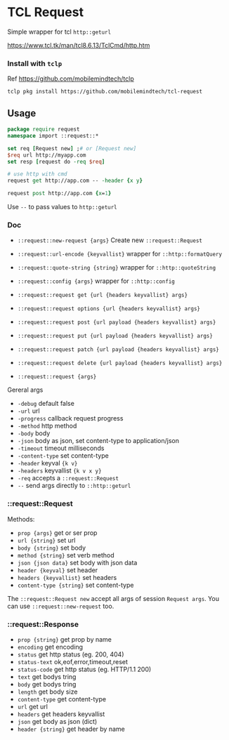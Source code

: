 # TCL Request

Simple wrapper for tcl `http::geturl`


https://www.tcl.tk/man/tcl8.6.13/TclCmd/http.htm


### Install with `tclp`

Ref https://github.com/mobilemindtech/tclp

```
tclp pkg install https://github.com/mobilemindtech/tcl-request
```


## Usage

```tcl
package require request
namespace import ::request::* 

set req [Request new] ;# or [Request new]
$req url http://myapp.com
set resp [request do -req $req]

# use http with cmd
request get http://app.com -- -header {x y}

request post http://app.com {x=1}

```

Use `--` to pass values to `http::geturl`


### Doc


* `::request::new-request {args}` Create new `::request::Request`
* `::request::url-encode {keyvallist}`  wrapper for `::http::formatQuery`
* `::request::quote-string {string}`  wrapper for `::http::quoteString`
* `::request::config {args}` wrapper for `::http::config`

* `::request::request get {url {headers keyvallist} args}` 
* `::request::request options {url {headers keyvallist} args}`
* `::request::request post {url payload {headers keyvallist} args}`
* `::request::request put {url payload {headers keyvallist} args}`
* `::request::request patch {url payload {headers keyvallist} args}`
* `::request::request delete {url payload {headers keyvallist} args}`
* `::request::request {args}`

Gereral args

* `-debug` default false
* `-url` url
* `-progress` callback request progress
* `-method` http method
* `-body` body 
* `-json` body as json, set content-type to application/json
* `-timeout` timeout milliseconds
* `-content-type` set content-type
* `-header` keyval `{k v}`
* `-headers` keyvallist `{k v x y}`
* `-req` accepts a `::request::Request`
* `--` send args directly to `::http::geturl`


### ::request::Request

Methods:

* `prop {args}` get or ser prop
* `url {string}` set url
* `body {string}` set body
* `method {string}` set verb method
* `json {json data}` set body with json data
* `header {keyval}` set header
* `headers {keyvallist}` set headers
* `content-type {string}` set content-type

The `::request::Request new` accept all args of session `Request args`. You can use `::request::new-request` too.

### ::request::Response

* `prop {string}` get prop by name
* `encoding` get encoding
* `status` get http status (eg. 200, 404)
* `status-text` ok,eof,error,timeout,reset
* `status-code` get http status (eg. HTTP/1.1 200)
* `text` get bodys tring
* `body` get bodys tring
* `length` get body size
* `content-type` get content-type
* `url` get url
* `headers` get headers keyvallist
* `json` get body as json (dict)
* `header {string}` get header by name
